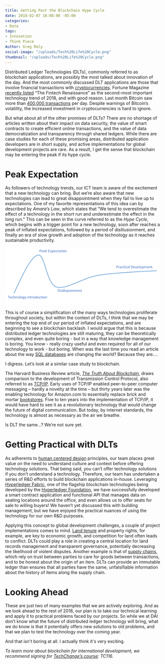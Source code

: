 ```yaml
---
title: Getting Past the Blockchain Hype Cycle
date: 2018-02-07 16:08:00 -05:00
categories:
- Data
tags:
- Innovation
- Think Piece
Author: Greg Maly
social-image: "/uploads/Tech%20Life%20Cycle.png"
thumbnail: "/uploads/Tech%20Life%20Cycle.png"
---
```


Distributed Ledger Technologies (DLTs), commonly referred to as blockchain applications, are possibly the most talked about innovation of the day. And the most commonly discussed DLT applications are those that involve financial transactions with [cryptocurrencies](https://en.wikipedia.org/wiki/Cryptocurrency). Fortune Magazine [recently listed](http://fortune.com/2017/12/26/4-technology-trends-2018/) “The Fintech Renaissance” as the second-most important technology trend of 2018, and with good reason. Last month Bitcoin saw more than [400,000 transactions](https://blockchain.info/charts/n-transactions?timespan=all) per day. Despite warnings of Bitcoin’s volatility, the increased investment in cryptocurrencies is hard to ignore.

But what about all of the other promises of DLTs? There are no shortage of articles written about their impact on data security, the value of smart contracts to create efficient online transactions, and the value of data democratization and transparency through shared ledgers. While there are case studies for each of these promising areas, distributed application developers are in short supply, and active implementations for global development projects are rare. As a result, I get the sense that blockchain may be entering the peak if its hype cycle. 

<!--more-->

# **Peak Expectation**

As followers of technology trends, our ICT team is aware of the excitement that a new technology can bring. But we’re also aware that new technologies can lead to great disappointment when they fail to live up to expectations. One of my favorite representations of this idea can by described by *Amara’s Law*, which states that “We tend to overestimate the effect of a technology in the short run and underestimate the effect in the long run.” This can be seen in the curve referred to as the *Hype Cycle*, which begins with a trigger point for a new technology, soon after reaches a peak of inflated expectations, followed by a period of disillusionment, and finally an era of slow growth and adoption of the technology as it reaches sustainable productivity.

![Tech Life Cycle.png](/uploads/Tech%20Life%20Cycle.png)

This is of course a simplification of the many ways technologies proliferate throughout society, but within the context of DLTs, I think that we may be entering the top end of our period of inflated expectations, and are beginning to see a blockchain backlash. I would argue that this is because distributed ledger technologies are still maturing, they can be theoretically complex, and even quite boring - but in a way that knowledge management is boring. You know - really crazy useful and even required for all of our technology to work - but boring. When was the last time you read an article about the way [SQL databases](https://en.wikipedia.org/wiki/SQL) are changing the world? Because they are….

I digress. Let’s look at a similar case study to blockchain.

The Harvard Business Review article, *[The Truth About Blockchain](https://hbr.org/webinar/2017/02/the-truth-about-blockchain)*, draws comparison to the development of Transmission Control Protocol, also referred to as [TCP/IP](https://en.wikipedia.org/wiki/Internet_protocol_suite). Early uses of TCP/IP enabled peer-to-peer computer messaging – hardly a novelty at the time – but thirty years later was the enabling technology for Amazon.com to essentially replace brick and mortar [bookstores](https://newrepublic.com/article/84531/end-bookstores-amazon-e-book-borders). Five to ten years into the implementation of TCP/IP, it would have hard to see it as a revolutionary technology that would change the future of digital communication. But today, by internet standards, the technology is almost as necessary as the air we breathe.

Is DLT the same…? We’re not sure yet.

# **Getting Practical with DLTs**

As adherents to [human centered design](https://dai-global-digital.com/lean-design-for-development-a-practical-approach-to-human-centered-design.html) principles, our team places great value on the need to understand culture and context before offering technology solutions. That being said, you can’t offer technology solutions if you don’t understand a technology. Therefore, our team has undertaken a series of R&D efforts to build blockchain applications in-house. Leveraging [Hyperledger Fabric](https://hyperledger.org/projects/fabric), one of the flagship blockchain technologies being developed by the [Hyperledger Foundation](https://www.hyperledger.org/), we have successfully developed a smart contract application and functional API that manages data on seating locations around the office, and even allows us to offer seats for sale to willing buyers! We haven’t yet discussed this with building management, but we have enjoyed the practical nuances of using the technology for our own R&D purposes. 

Applying this concept to global development challenges, a couple of project implementations comes to mind. [Land tenure](https://www.dai.com/our-work/solutions/environment-and-energy-solutions/land-tenure) and property rights, for example, are key to economic growth, and competition for land often leads to conflict. DLTs could play a role in creating a central location for land records management and transparent governance, potentially decreasing the likelihood of violent disputes. Another example is that of [supply chains](https://www.dai.com/our-work/solutions/corporate/local-content-and-supply-chain-management), which rely on trust between parties to care for goods between transactions, and to be honest about the origin of an item. DLTs can provide an immutable ledger than ensures that all parties have the same, unfalsifiable information about the history of items along the supply chain.

# Looking Ahead

These are just two of many examples that we are actively exploring. And as we look ahead to the rest of 2018, our plan is to take our technical learning and apply it to practical problems faced by our projects. So while we at DAI don’t know what the future of distributed ledger technology will bring, what we do know is that it potentially offers new solutions to old problems, and that we plan to test the technology over the coming year. 

And that isn't boring at all. I actually think it's very exciting.

*To learn more about blockchain for international development, we recommend signing for [TechChange’s course](https://course.tc/catalog/course/5b5f9e57-b013-4a6d-b696-3bce63b7f8be): TC116.*